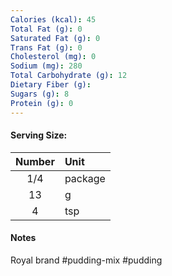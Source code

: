 ```yaml
---
Calories (kcal): 45
Total Fat (g): 0
Saturated Fat (g): 0
Trans Fat (g): 0
Cholesterol (mg): 0
Sodium (mg): 280
Total Carbohydrate (g): 12
Dietary Fiber (g): 
Sugars (g): 8
Protein (g): 0
---
```

#### Serving Size:

| Number | Unit    |
| :----: | :------ |
|  1/4   | package |
|   13   | g       |
|   4    | tsp     |
#### Notes

Royal brand #pudding-mix #pudding